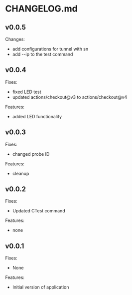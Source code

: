 # CHANGELOG.md

## v0.0.5
Changes:
 - add configurations for tunnel with sn
 - add --ip to the test command

## v0.0.4
Fixes:
 - fixed LED test
 - updated actions/checkout@v3 to actions/checkout@v4

Features:
 - added LED functionality

## v0.0.3
Fixes:
 - changed probe ID

Features:
 - cleanup

## v0.0.2
Fixes:
 - Updated CTest command

Features:
 - none

## v0.0.1
Fixes:
 - None

Features:
 - Initial version of application
